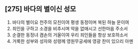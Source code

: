 ## [275] 바다의 별이신 성모

1) 바다의 별이요 천주의 모친이여 평생 동정이며 복된 하늘 문이여  
2) 죄인을 구하고 소경을 비추시며 악을 없애시고 선한마음 주소서  
3) 순결한 동정녀 겸손의 거울이여 우리 죄인들을 항상 보호하소서  
4) 거룩한 성부와 성자와 성령께 영원무궁세에 영광 찬미 있으리 아멘
